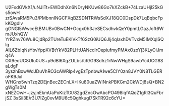 U2FsdGVkX1/uNJITt+EWDdhXn6NDryNKUw86Go7kXZckB+74LzaUHjl25kGs5owH
zrSAvaRM5Pu3/PMbnnINGCFXqBZSDNTRWsSdXJ18QC0DspDk7LqBqbcFpkKQgdlv
gGNGl5WwceEtBMUBv0BwCN+Ocgx0h3JeSECsdhvkQeY0pmtLGazJoft6WmJUxhQW
YrRZnv76Wu8CjdRp2TUreTuEKlVkTf6SzG0iUQ6Jlj4qIaxhDVTvxM5IMXqlSQlg
AIL6ZbIqNsYbvYppXVBtYkV82PLHtUANcdlrOepiufmyPMAxOzoYj3KLyOiJmq4A
OX9eoUC8UIu0US+p9dBl6XgZULbs/tiR/G9Sd5z1rNwWHgS9awbYciUCG8SaLdgF
3yszhBxwWdJDuVhRO3cAWRlp4vgEzTpnbwA1we5CIY0zn8JVY0N8TLGERoFK9Jxl
WHGnx5whTzq2DEjnBecZECnLX+IKu80uaZWINnkPBKGm2CkWDj8sQ+BN2gWgTs0M
xNEZOwH+jzyjnEkmUaPoKizTtX/82gdZncOwAbcPO498lqfAQoZ1gRl3QuFbrjSZ
3sSii3E/r3U7lZg0xvM9U6c5Qghkugl7SkTR92c6cYU=
